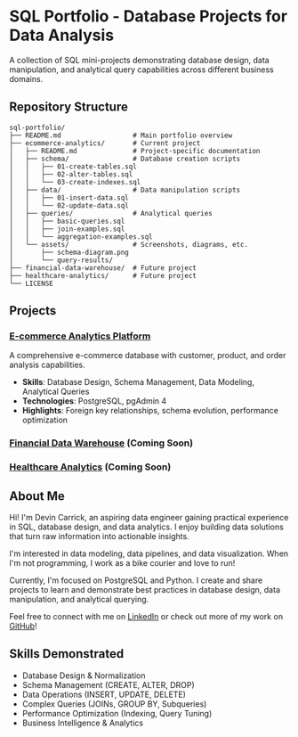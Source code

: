 # SQL Portfolio - Database Projects for Data Analysis

A collection of SQL mini-projects demonstrating database design, data manipulation, and analytical query capabilities across different business domains.

## Repository Structure
```text
sql-portfolio/
├── README.md                  # Main portfolio overview
├── ecommerce-analytics/       # Current project
│   ├── README.md              # Project-specific documentation
│   ├── schema/                # Database creation scripts
│   │   ├── 01-create-tables.sql
│   │   ├── 02-alter-tables.sql
│   │   └── 03-create-indexes.sql
│   ├── data/                  # Data manipulation scripts
│   │   ├── 01-insert-data.sql
│   │   └── 02-update-data.sql
│   ├── queries/               # Analytical queries
│   │   ├── basic-queries.sql
│   │   ├── join-examples.sql
│   │   └── aggregation-examples.sql
│   └── assets/                # Screenshots, diagrams, etc.
│       ├── schema-diagram.png
│       └── query-results/
├── financial-data-warehouse/  # Future project
├── healthcare-analytics/      # Future project
└── LICENSE
```
## Projects

### [E-commerce Analytics Platform](./ecommerce-analytics)
A comprehensive e-commerce database with customer, product, and order analysis capabilities.
- **Skills**: Database Design, Schema Management, Data Modeling, Analytical Queries
- **Technologies**: PostgreSQL, pgAdmin 4
- **Highlights**: Foreign key relationships, schema evolution, performance optimization

### [Financial Data Warehouse](./financial-data-warehouse) (Coming Soon)

### [Healthcare Analytics](./healthcare-analytics) (Coming Soon)

## About Me

Hi! I'm Devin Carrick, an aspiring data engineer gaining practical experience in SQL, database design, and data analytics. I enjoy building data solutions that turn raw information into actionable insights.

I'm interested in data modeling, data pipelines, and data visualization. When I'm not programming, I work as a bike courier and love to run!

Currently, I'm focused on PostgreSQL and Python. I create and share projects to learn and demonstrate best practices in database design, data manipulation, and analytical querying.

Feel free to connect with me on [LinkedIn](https://www.linkedin.com/in/devinrcarrick/) or check out more of my work on [GitHub](https://github.com/devincarrick)!

## Skills Demonstrated

- Database Design & Normalization
- Schema Management (CREATE, ALTER, DROP)
- Data Operations (INSERT, UPDATE, DELETE)
- Complex Queries (JOINs, GROUP BY, Subqueries)
- Performance Optimization (Indexing, Query Tuning)
- Business Intelligence & Analytics